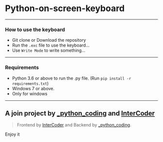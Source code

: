 # Python-on-screen-keyboard
---
### How to use the keyboard
* Git clone or Download the repository
* Run the `.exc` file to use the keyboard...
* Use `Write Mode` to write something...
---
### Requirements
* Python 3.6 or above to run the .py file. (Run `pip install -r requirements.txt`)
* Windows 7 or above.
* Only for windows

---
## A join project by [_python_coding](https://www.instagram.com/_python_coding/) and [InterCoder](https://www.instagram.com/intracoder/)
> Frontend  by [InterCoder](https://www.instagram.com/intracoder/) and
> Backend by [_python_coding](https://www.instagram.com/_python_coding/).

Enjoy it

